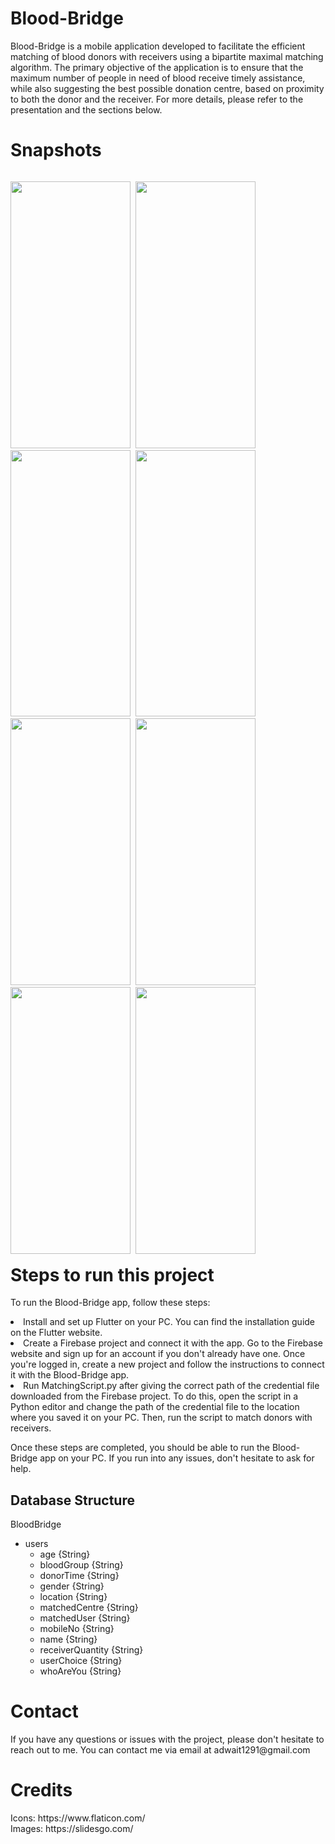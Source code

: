 <h1> Blood-Bridge</h1>
<p>Blood-Bridge is a mobile application developed to facilitate the efficient matching of blood donors with receivers using a bipartite maximal matching algorithm. The primary objective of the application is to ensure that the maximum number of people in need of blood receive timely assistance, while also suggesting the best possible donation centre, based on proximity to both the donor and the receiver. For more details, please refer to the presentation and the sections below.</p>

<h1> Snapshots</h1>
<p style = "float:left">
<img src="https://user-images.githubusercontent.com/76807214/204096499-5c7acb4f-94cd-4bf6-8ce6-a49a7c65602c.jpeg" width="192" height="426.66">&nbsp;
<img src="https://user-images.githubusercontent.com/76807214/204096551-55e3f3e5-7620-43af-a40e-a246425c7ca6.jpeg" width="192" height="426.66">&nbsp;
<img src="https://user-images.githubusercontent.com/76807214/204096629-ef2d2312-df26-4b4c-81d1-6b44d849bc36.jpeg" width="192" height="426.66">&nbsp;
<img src="https://user-images.githubusercontent.com/76807214/204096643-4bb35f6b-e391-44b9-ab91-09327dd087cd.jpeg" width="192" height="426.66">&nbsp;
<img src="https://user-images.githubusercontent.com/76807214/204096646-7b6bccb0-05b5-4a9c-a0f3-4fe1999bb05c.jpeg" width="192" height="426.66">&nbsp;
<img src="https://user-images.githubusercontent.com/76807214/204096666-627a266a-12c5-41dd-938b-4b23a1cdc72d.jpeg" width="192" height="426.66">&nbsp;
<img src="https://user-images.githubusercontent.com/76807214/204096661-2dddbda4-12a8-4c1e-a36e-13380828067c.jpeg" width="192" height="426.66">&nbsp;
<img src="https://user-images.githubusercontent.com/76807214/204096655-9fd7c96c-e6cf-4e9b-8987-640f0990eabc.jpeg" width="192" height="426.66">&nbsp;
</p>

<h1>Steps to run this project</h1>
<p>
  To run the Blood-Bridge app, follow these steps:

<li>Install and set up Flutter on your PC. You can find the installation guide on the Flutter website.

<li>Create a Firebase project and connect it with the app. Go to the Firebase website and sign up for an account if you don't already have one. Once you're logged in, create a new project and follow the instructions to connect it with the Blood-Bridge app.

<li>Run MatchingScript.py after giving the correct path of the credential file downloaded from the Firebase project. To do this, open the script in a Python editor and change the path of the credential file to the location where you saved it on your PC. Then, run the script to match donors with receivers.

Once these steps are completed, you should be able to run the Blood-Bridge app on your PC. If you run into any issues, don't hesitate to ask for help.


## Database Structure

BloodBridge
  - users
    - age {String}
    - bloodGroup {String}
    - donorTime {String}
    - gender {String}
    - location {String}
    - matchedCentre {String}
    - matchedUser {String}
    - mobileNo {String}
    - name {String}
    - receiverQuantity {String}
    - userChoice {String}
    - whoAreYou {String}



<h1>Contact</h1>
<p>If you have any questions or issues with the project, please don't hesitate to reach out to me. You can contact me via email at adwait1291@gmail.com

<h1> Credits</h1>
<p>Icons: https://www.flaticon.com/<br>
Images: https://slidesgo.com/</p>
<br>
<br>

